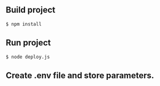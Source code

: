 ## Build project

```
$ npm install
```

## Run project

```
$ node deploy.js
```

## Create .env file and store parameters.
